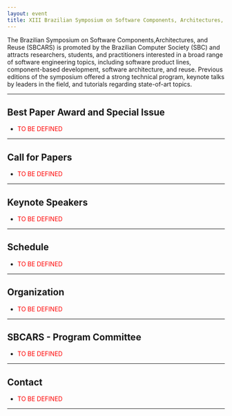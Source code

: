 ```yaml
---
layout: event
title: XIII Brazilian Symposium on Software Components, Architectures, and Reuse (SBCARS)
---
```


The Brazilian Symposium on Software Components,Architectures, and Reuse (SBCARS) is promoted by the Brazilian Computer
Society (SBC) and attracts researchers, students, and practitioners interested in a broad range of software engineering topics, including software product lines, component-based development, software architecture, and reuse. Previous editions of the symposium offered a strong technical program, keynote talks by leaders in the field, and tutorials regarding
state-of-art topics.

---

## Best Paper Award and Special Issue

- <label style="color: red;">TO BE DEFINED</label>

---

## Call for Papers

- <label style="color: red;">TO BE DEFINED</label>

---

## Keynote Speakers

- <label style="color: red;">TO BE DEFINED</label>

---

## Schedule

- <label style="color: red;">TO BE DEFINED</label>

---

## Organization

- <label style="color: red;">TO BE DEFINED</label>

---

## SBCARS - Program Committee

- <label style="color: red;">TO BE DEFINED</label>

---

## Contact

- <label style="color: red;">TO BE DEFINED</label>

---